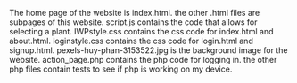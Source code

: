 The home page of the website is index.html.
the other .html files are subpages of this website.
script.js contains the code that allows for selecting a plant.
IWPstyle.css contains the css code for index.html and about.html.
loginstyle.css contains the css code for login.html and signup.html.
pexels-huy-phan-3153522.jpg is the background image for the website.
action_page.php contains the php code for logging in.
the other php files contain tests to see if php is working on my device.
